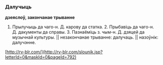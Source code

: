 ### Далучыць
**дзеяслоў, закончанае трыванне**

1. Прылучыць да чаго-н. Д. карову да статка. 2. Прыбавіць да чаго-н. Д. дакументы да справы. 3. Пазнаёміць з. чым-н. Д. дзяцей да музычнай культуры. || незакончанае трыванне: далучаць. || назоўнік: далучэнне.

<a rel="author">[http://rv-blr.com/](http://rv-blr.com/slounik.jsp?letterId=0&maskId=0&pageId=792)</a>
